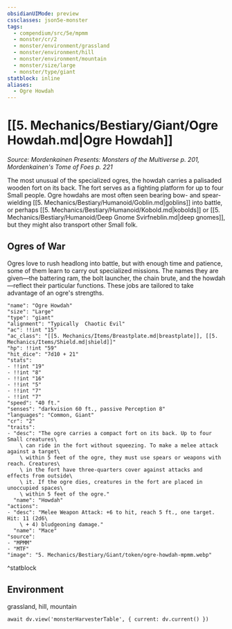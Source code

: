 ```yaml
---
obsidianUIMode: preview
cssclasses: json5e-monster
tags:
  - compendium/src/5e/mpmm
  - monster/cr/2
  - monster/environment/grassland
  - monster/environment/hill
  - monster/environment/mountain
  - monster/size/large
  - monster/type/giant
statblock: inline
aliases:
  - Ogre Howdah
---
```

# [[5. Mechanics/Bestiary/Giant/Ogre Howdah.md|Ogre Howdah]]
*Source: Mordenkainen Presents: Monsters of the Multiverse p. 201, Mordenkainen's Tome of Foes p. 221*

The most unusual of the specialized ogres, the howdah carries a palisaded wooden fort on its back. The fort serves as a fighting platform for up to four Small people. Ogre howdahs are most often seen bearing bow- and spear-wielding [[5. Mechanics/Bestiary/Humanoid/Goblin.md|goblins]] into battle, or perhaps [[5. Mechanics/Bestiary/Humanoid/Kobold.md|kobolds]] or [[5. Mechanics/Bestiary/Humanoid/Deep Gnome Svirfneblin.md|deep gnomes]], but they might also transport other Small folk.

## Ogres of War

Ogres love to rush headlong into battle, but with enough time and patience, some of them learn to carry out specialized missions. The names they are given—the battering ram, the bolt launcher, the chain brute, and the howdah—reflect their particular functions. These jobs are tailored to take advantage of an ogre's strengths.

```statblock
"name": "Ogre Howdah"
"size": "Large"
"type": "giant"
"alignment": "Typically  Chaotic Evil"
"ac": !!int "15"
"ac_class": "[[5. Mechanics/Items/Breastplate.md|breastplate]], [[5. Mechanics/Items/Shield.md|shield]]"
"hp": !!int "59"
"hit_dice": "7d10 + 21"
"stats":
- !!int "19"
- !!int "8"
- !!int "16"
- !!int "5"
- !!int "7"
- !!int "7"
"speed": "40 ft."
"senses": "darkvision 60 ft., passive Perception 8"
"languages": "Common, Giant"
"cr": "2"
"traits":
- "desc": "The ogre carries a compact fort on its back. Up to four Small creatures\
    \ can ride in the fort without squeezing. To make a melee attack against a target\
    \ within 5 feet of the ogre, they must use spears or weapons with reach. Creatures\
    \ in the fort have three-quarters cover against attacks and effects from outside\
    \ it. If the ogre dies, creatures in the fort are placed in unoccupied spaces\
    \ within 5 feet of the ogre."
  "name": "Howdah"
"actions":
- "desc": "Melee Weapon Attack: +6 to hit, reach 5 ft., one target. Hit: 11 (2d6\
    \ + 4) bludgeoning damage."
  "name": "Mace"
"source":
- "MPMM"
- "MTF"
"image": "5. Mechanics/Bestiary/Giant/token/ogre-howdah-mpmm.webp"
```
^statblock

## Environment

grassland, hill, mountain

```dataviewjs
await dv.view('monsterHarvesterTable', { current: dv.current() })
```
